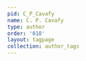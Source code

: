 ```yaml
---
pid: C_P_Cavafy
name: C. P. Cavafy
type: author
order: '018'
layout: tagpage
collection: author_tags
---
```

